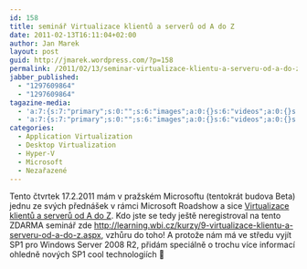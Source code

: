 ```yaml
---
id: 158
title: seminář Virtualizace klientů a serverů od A do Z
date: 2011-02-13T16:11:04+02:00
author: Jan Marek
layout: post
guid: http://jmarek.wordpress.com/?p=158
permalink: /2011/02/13/seminar-virtualizace-klientu-a-serveru-od-a-do-z/
jabber_published:
  - "1297609864"
  - "1297609864"
tagazine-media:
  - 'a:7:{s:7:"primary";s:0:"";s:6:"images";a:0:{}s:6:"videos";a:0:{}s:11:"image_count";s:1:"0";s:6:"author";s:8:"17238236";s:7:"blog_id";s:8:"16623371";s:9:"mod_stamp";s:19:"2011-02-13 15:19:39";}'
  - 'a:7:{s:7:"primary";s:0:"";s:6:"images";a:0:{}s:6:"videos";a:0:{}s:11:"image_count";s:1:"0";s:6:"author";s:8:"17238236";s:7:"blog_id";s:8:"16623371";s:9:"mod_stamp";s:19:"2011-02-13 15:19:39";}'
categories:
  - Application Virtualization
  - Desktop Virtualization
  - Hyper-V
  - Microsoft
  - Nezařazené
---
```

Tento čtvrtek 17.2.2011 mám v pražském Microsoftu (tentokrát budova Beta) jednu ze svých přednášek v rámci Microsoft Roadshow a sice <span style="text-decoration:underline;">Virtualizace klientů a serverů od A do Z</span>. Kdo jste se tedy ještě neregistroval na tento ZDARMA seminář zde <a href="http://learning.wbi.cz/kurzy/9-virtualizace-klientu-a-serveru-od-a-do-z.aspx" target="_blank">http://learning.wbi.cz/kurzy/9-virtualizace-klientu-a-serveru-od-a-do-z.aspx</a>, vzhůru do toho! A protože nám má ve středu vyjít SP1 pro Windows Server 2008 R2, přidám speciálně o trochu více informací ohledně nových SP1 cool technologiích 🙂

